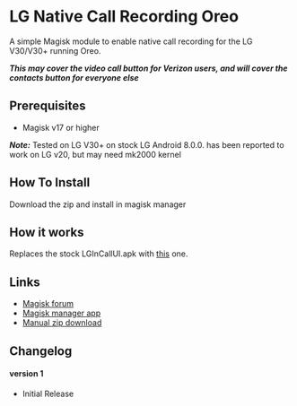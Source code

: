 # LG Native Call Recording Oreo

A simple Magisk module to enable native call recording for the LG V30/V30+ running Oreo.

**_This may cover the video call button for Verizon users, and will cover the contacts button for everyone else_**

## Prerequisites
* Magisk v17 or higher

**_Note:_**
Tested on LG V30+ on stock LG Android 8.0.0. 
has been reported to work on LG v20, but may need mk2000 kernel

## How To Install
Download the zip and install in magisk manager 

## How it works
Replaces the stock LGInCallUI.apk with [this]( https://forum.xda-developers.com/lg-v30/themes/enable-native-call-recording-lg-v30-t3869260) one. 

## Links
* [Magisk forum](https://forum.xda-developers.com/apps/magisk/official-magisk-v7-universal-systemless-t3473445)
* [Magisk manager app](https://play.google.com/store/apps/details?id=com.topjohnwu.magisk)
* [Manual zip download](https://drive.google.com/file/d/1Ss4lAdR4mbOwqOvQQV5qyRBoP40GfCk8/view?usp=drivesdk)


## Changelog

#### version 1
* Initial Release
